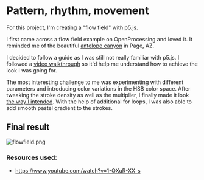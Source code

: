 # Pattern, rhythm, movement

For this project, I'm creating a "flow field" with p5.js. 

I first came across a flow field example on OpenProcessing and loved it. It reminded me of the beautiful [antelope canyon](https://tinyurl.com/2p8enbus) in Page, AZ. 

I decided to follow a guide as I was still not really familiar with p5.js. I followed a [video walkthrough](https://www.youtube.com/watch?v=1-QXuR-XX_s) so it'd help me understand how to achieve the look I was going for. 

The most interesting challenge to me was experimenting with different parameters and introducing color variations in the HSB color space. After tweaking the stroke density as well as the multiplier, I finally made it look [the way I intended](https://editor.p5js.org/mxymarcos/full/2ToMknqg3). With the help of additional for loops, I was also able to add smooth pastel gradient to the strokes. 

## Final result
![flowfield.png](flowfield.png)

### Resources used:
* https://www.youtube.com/watch?v=1-QXuR-XX_s
